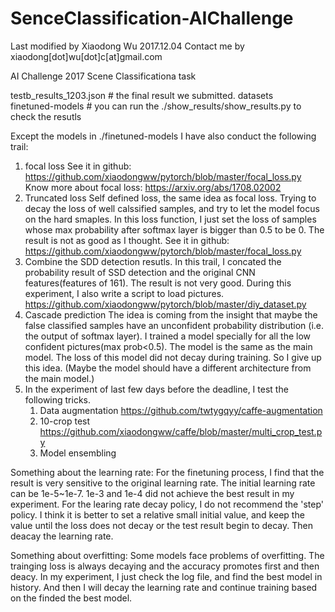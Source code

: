# SenceClassification-AIChallenge
Last modified by Xiaodong Wu 2017.12.04
Contact me by xiaodong[dot]wu[dot]c[at]gmail.com

AI Challenge 2017
Scene Classificationa task

testb_results_1203.json  # the final result we submitted.
datasets   
finetuned-models # you can run the ./show_results/show_results.py to check the resutls

Except the models in ./finetuned-models I have also conduct the following trail:
1. focal loss
    See it in github: https://github.com/xiaodongww/pytorch/blob/master/focal_loss.py
    Know more about focal loss:  https://arxiv.org/abs/1708.02002
2. Truncated loss 
    Self defined loss, the same idea as focal loss. Trying to decay the loss of well calssified samples,
    and try to let the model focus on the hard smaples. In this loss function, I just set the loss of 
    samples whose max probability after softmax layer is bigger than 0.5 to be 0. The result is not as good as I thought.
    See it in github: https://github.com/xiaodongww/pytorch/blob/master/focal_loss.py
3. Combine the SDD detection resutls.
    In this trail, I concated the probability result of SSD detection and the original CNN features(features of 161).
    The result is not very good. 
    During this experiment, I also write a script to load pictures.  https://github.com/xiaodongww/pytorch/blob/master/diy_dataset.py
4. Cascade prediction
    The idea is coming from the insight that maybe the false classified samples have an unconfident probability distribution (i.e. the output of softmax layer). I trained a model specially for all the low confident pictures(max prob<0.5). The model is the same as the main model. The loss of this model did not decay during training. So I give up this idea. (Maybe the model should have a different architecture from the main model.)
5. In the experiment of last few days before the deadline, I test the following tricks.
    1) Data augmentation  https://github.com/twtygqyy/caffe-augmentation
    2) 10-crop test   https://github.com/xiaodongww/caffe/blob/master/multi_crop_test.py
    3) Model ensembling

Something about the learning rate:
For the finetuning process, I find that the result is very sensitive to the original learning rate.
The initial learning rate can be 1e-5~1e-7. 1e-3 and 1e-4 did not achieve the best result in my experiment.
For the learing rate decay policy, I do not recommend the 'step' policy. I think it is better to set a relative small initial value, and keep the value until the loss does not decay or the test result begin to decay. Then deacay the learning rate.

Something about overfitting:
Some models face problems of overfitting. The trainging loss is always decaying and the accuracy promotes first and then deacy. In my experiment, I just check the log file, and find the best model in history. And then I will decay the learning rate and continue training based on the finded the best model.
